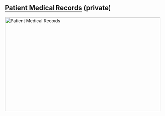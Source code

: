 ## [Patient Medical Records](https://github.com/hackerrank-test/hackerrank-vanillajs-patient-medical-records) (private)

<img src="https://hrcdn.net/s3_pub/istreet-assets/exxg3zwQooDK2nnMVssaDg/1067275-vanillajs-patient-medical-records-easy.gif" title="Patient Medical Records" alt="Patient Medical Records" width="500" height="300"/>
